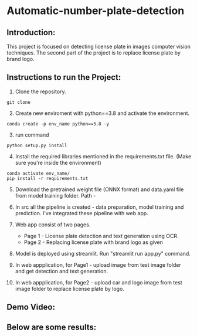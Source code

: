 # Automatic-number-plate-detection

## Introduction:
This project is focused on detecting license plate in images computer vision techniques. The second part of the project is to replace license plate by brand logo.

## Instructions to run the Project:

1. Clone the repository.
```
git clone 
```
2. Create new enviroment with python==3.8 and activate the environment.
```
conda create -p env_name python==3.8 -y
```

3. run command
```
python setup.py install
```
4. Install the required libraries mentioned in the requirements.txt file. (Make sure you're inside the environment)
``` 
conda activate env_name/
pip install -r requirements.txt
```
5. Download the pretrained weight file (ONNX format) and data.yaml file from model training folder.
   Path - 

6. In src all the pipeline is created - data preparation, model training and prediction. I've integrated these pipeline with web app.

7. Web app consist of two pages.
   - Page 1 - License plate detection and text generation using OCR.
   - Page 2 - Replacing license plate with brand logo as given

8. Model is deployed using streamlit. Run "streamlit run app.py" command.

9. In web appplication, for Page1 - upload image from test image folder and get detection and text generation.

10. In web appplication, for Page2 - upload car and logo image from test image folder to replace license plate by logo.


## Demo Video:


## Below are some results:



